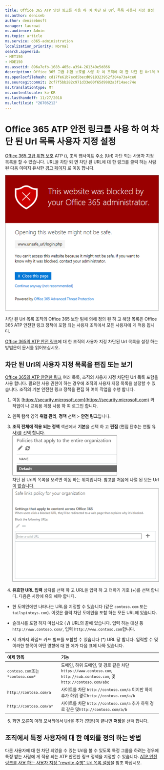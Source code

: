 ```yaml
---
title: Office 365 ATP 안전 링크를 사용 하 여 차단 된 Url 목록 사용자 지정 설정
ms.author: deniseb
author: denisebmsft
manager: laurawi
ms.audience: Admin
ms.topic: article
ms.service: o365-administration
localization_priority: Normal
search.appverid:
- MET150
- MOE150
ms.assetid: 896a7efb-1683-465e-a394-261349e5d866
description: Office 365 고급 위협 보호를 사용 하 여 조직에 대 한 차단 된 Url의 목록을 설정 하는 방법을 알아보려면이 문서를 읽어보십시오. 차단 된 Url ATP 안전한 링크 정책에 따라 Office 문서 및 전자 메일 메시지에 적용 됩니다.
ms.openlocfilehash: cd17fe61b7ecd5becd0918323952f304a73a4ce0
ms.sourcegitcommit: 2cf7f5bb282c971d33e00f65d9982a3f14aec74e
ms.translationtype: MT
ms.contentlocale: ko-KR
ms.lasthandoff: 11/27/2018
ms.locfileid: "26706212"
---
```

# <a name="set-up-a-custom-blocked-urls-list-using-office-365-atp-safe-links"></a>Office 365 ATP 안전 링크를 사용 하 여 차단 된 Url 목록 사용자 지정 설정

[Office 365 고급 위협 보호](office-365-atp.md) ATP (), 조직 웹사이트 주소 (Url) 차단 되는 사용자 지정 목록을 할 수 있습니다. URL을 차단 되 면 차단 된 URL에 대 한 링크를 클릭 하는 사람 된 다음 이미지 유사한 [경고 페이지](atp-safe-links-warning-pages.md) 로 이동 합니다. 
  
![이 사이트는 차단](media/6b4bda2d-a1e6-419e-8b10-588e83c3af3f.png)
  
차단 된 Url 목록 조직의 Office 365 보안 팀에 의해 정의 된 하 고 해당 목록은 Office 365 ATP 안전한 링크 정책에 포함 되는 사용자 조직에서 모든 사용자에 게 적용 됩니다. 
  
[Office 365의 ATP 안전 링크](atp-safe-links.md)에 대 한 조직의 사용자 지정 차단된 Url 목록을 설정 하는 방법은이 문서를 읽어보십시오.
  
## <a name="view-or-edit-a-custom-list-of-blocked-urls"></a>차단 된 Url의 사용자 지정 목록을 편집 또는 보기

[Office 365의 ATP 안전한 링크](atp-safe-links.md) 여러 목록, 조직의 사용자 지정 차단된 Url 목록 포함을 사용 합니다. 필요한 사용 권한이 하는 경우에 조직의 사용자 지정 목록을 설정할 수 있습니다. 조직의 기본 안전한 링크 정책을 편집 하 여이 작업을 수행 합니다.
  
1. 이동 [https://security.microsoft.com](https://security.microsoft.com) 와 작업이 나 교육용 계정 사용 하 여 로그인 합니다. 
    
2. 왼쪽 탐색 영역 **위협 관리**, **정책** 선택 \> **안전 링크**입니다.
    
3. **조직 전체에 적용 되는 정책** 섹션에서 **기본**을 선택 하 고 **편집** (편집 단추는 연필 유사)를 선택 합니다.<br/>![안전한 링크 보호에 대 한 기본 정책을 편집 하려면 편집을 클릭 합니다.](media/d08f9615-d947-4033-813a-d310ec2c8cca.png)<br/>차단 된 Url의 목록을 보려면 이동 하는 위치입니다. 참고를 처음에 나열 된 모든 Url이 없습니다.<br/>![차단 되는 Url 목록 조직 전체에 적용 되는 안전한 링크 정책 기본에서입니다.](media/575e1449-6191-40ac-b626-030a2fd3fb11.png)
  
4. **유효한 URL 입력** 상자를 선택 하 고 URL을 입력 하 고 더하기 기호 (+)를 선택 합니다. 다음은 사항에 유의 해야 합니다. 
    
  - 한 도메인에만 나타나는 URL을 지정할 수 있습니다 (같은 `contoso.com` 또는 `tailspintoys.com`). 이것은 클릭 차단 도메인을 포함 하는 모든 URL에 있습니다.
    
  - 슬래시를 포함 하지 마십시오 ( **/**) URL의 끝에 있습니다. 입력 하는 대신 등 `http://www.contoso.com/`, 입력 `http://www.contoso.com`합니다.
    
  - 세 개까지 와일드 카드 별표를 포함할 수 있습니다 (\*) URL 당 합니다. 입력할 수 및 이러한 항목이 어떤 영향에 대 한 예가 다음 표에 나와 있습니다.
    
|**예제 항목**|**기능**|
|:-----|:-----|
|`contoso.com`또는`*contoso.com*`  <br/> |도메인, 하위 도메인, 및 경로 같은 차단 `https://www.contoso.com`, `http://sub.contoso.com`, 및`http://contoso.com/abc`  <br/> |
|`http://contoso.com/a`  <br/> |사이트를 차단 `http://contoso.com/a` 이지만 하지 추가 하위 경로`http://contoso.com/a/b`  <br/> |
|`http://contoso.com/a*`  <br/> |사이트를 차단 `http://contoso.com/a` 추가 하위 경로 같은 및`http://contoso.com/a/b`  <br/> |
   
5. 화면 오른쪽 아래 모서리에서 Url을 추가 (영문)이 끝나면 **저장**을 선택 합니다.
    
## <a name="how-to-define-exceptions-for-certain-users-in-an-organization"></a>조직에서 특정 사용자에 대 한 예외를 정의 하는 방법

다른 사용자에 대 한 차단 되었을 수 있는 Url을 볼 수 있도록 특정 그룹을 하려는 경우에 특정 받는 사람에 게 적용 되는 ATP 안전한 링크 정책을 지정할 수 있습니다. [ATP 안전 링크를 사용 하는 사용자 지정 "rewrite 수행" Url 목록 설정](set-up-a-custom-do-not-rewrite-urls-list-with-atp.md)을 참조 하십시오.
  


